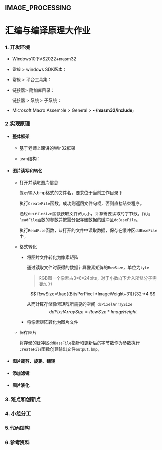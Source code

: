 
## IMAGE_PROCESSING

# 汇编与编译原理大作业

### 1. 开发环境

+ Windows10下VS2022+masm32

+ 常规 > windows SDK版本：

+ 常规 > 平台工具集：

+ 链接器> 附加库目录：

  链接器 > 系统 > 子系统：	

+ Microsoft  Macro Assemble > General > **~/masm32/include;**

### 2.实现原理

- #### 整体框架
  
  - 基于老师上课讲的Win32框架
  
  - asm结构：
  
  	


+ #### 图片读写和转化

  + 打开并读取图片信息

  	提示输入bmp格式的文件名，要求位于当前工作目录下

  	<!--可以考虑优化文件打开方式-->

  	执行`CreateFile`函数，成功则返回文件句柄，否则直接结束程序。

  	<!--ui处理一下打开成功or失败提示-->

  	通过`GetFileSize`函数获取文件的大小，计算需要读取的字节数，作为`ReadFile`函数的参数并按需分配存储数据的缓冲区`ddBaseFile`。

  	执行`ReadFile`函数，从打开的文件中读取数据，保存在缓冲区`ddBaseFile`中。

  + 格式转化 
    
    <!--这部分没看懂 ddBaseFile是存图片信息的缓冲区，ddBytesPerPixel应该是存像素的，但是这两个相互转化的部分没找到 也许bmp读出来就是二进制？-->
    
    + 将图片文件转化为像素矩阵
    
      通过读取文件时获得的数据计算像素矩阵的`RowSize`，单位为`byte`
    
      > RGB图⼀个像素占3*8=24bits，对于小数向下舍入所以分子需要加31
    
      $$
      RowSize=\frac{(BitsPerPixel *ImageWeight+31)}{32}*4
      $$
    
      从而计算存储像素矩阵所需要的空间` ddPixelArraySize`
      $$
      ddPixelArraySize=RowSize * ImageHeight
      $$
      
    
    + 将像素矩阵转化为图片文件
    
      
    
  + 保存图片

  	将存储的缓冲区`ddBaseFile`指针和更新后的字节数作为参数执行`CreateFile`函数创建输出文件`output.bmp`,

+ #### 图片裁剪、旋转、翻转


+ #### 添加滤镜

+ #### 图片液化



### 3. 难点和创新点



### 4. 小组分工



### 5.代码结构



### 6.参考资料

